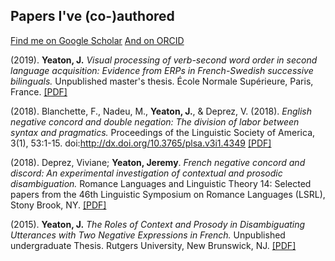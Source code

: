 ## Papers I've (co-)authored

[Find me on Google Scholar](https://scholar.google.fr/citations?user=YkzLBuwAAAAJ&hl=en)
[And on ORCID](https://orcid.org/0000-0002-6650-8080)

(2019). **Yeaton, J.** _Visual processing of verb-second word order in second language acquisition: Evidence from ERPs in French-Swedish successive bilinguals._ Unpublished master's thesis. École Normale Supérieure, Paris, France. [[PDF]](https://JeremyYeaton.github.io/papers/Yeaton_MasterThesis.pdf)

(2018). Blanchette, F., Nadeu, M., **Yeaton, J.**, & Deprez, V. (2018). _English negative concord and double negation: The division of labor between syntax and pragmatics._ Proceedings of the Linguistic Society of America, 3(1), 53:1-15. doi:http://dx.doi.org/10.3765/plsa.v3i1.4349 [[PDF]](https://JeremyYeaton.github.io/papers/LSA2018_EnglishNCandDN.pdf)

(2018). Deprez, Viviane; **Yeaton, Jeremy**. _French negative concord and discord: An experimental
investigation of contextual and prosodic disambiguation._ Romance Languages and Linguistic
Theory 14: Selected papers from the 46th Linguistic Symposium on Romance Languages (LSRL),
Stony Brook, NY. [[PDF]](https://JeremyYeaton.github.io/papers/lsrl_46.pdf)

(2015). **Yeaton, J.** _The Roles of Context and Prosody in Disambiguating Utterances with Two Negative Expressions in French._ Unpublished undergraduate Thesis. Rutgers University, New Brunswick, NJ. [[PDF]](https://JeremyYeaton.github.io/papers/Yeaton_UndergradThesis.pdf)
